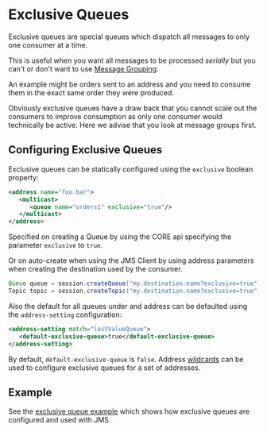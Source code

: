 # Exclusive Queues

Exclusive queues are special queues which dispatch all messages to only one 
consumer at a time.

This is useful when you want all messages to be processed _serially_ but you
can't or don't want to use [Message Grouping](message-grouping.md).

An example might be orders sent to an address and you need to consume them 
in the exact same order they were produced.

Obviously exclusive queues have a draw back that you cannot scale out the 
consumers to improve consumption as only one consumer would technically be active. 
Here we advise that you look at message groups first.

## Configuring Exclusive Queues

Exclusive queues can be statically configured using the `exclusive` boolean 
property:

```xml
<address name="foo.bar">
   <multicast>
      <queue name="orders1" exclusive="true"/>
   </multicast>
</address>
```

Specified on creating a Queue by using the CORE api specifying the parameter 
`exclusive` to `true`. 

Or on auto-create when using the JMS Client by using address parameters when 
creating the destination used by the consumer.

```java
Queue queue = session.createQueue("my.destination.name?exclusive=true");
Topic topic = session.createTopic("my.destination.name?exclusive=true");
```

Also the default for all queues under and address can be defaulted using the 
`address-setting` configuration:

```xml
<address-setting match="lastValueQueue">
   <default-exclusive-queue>true</default-exclusive-queue>
</address-setting>
```

By default, `default-exclusive-queue` is `false`. Address 
[wildcards](wildcard-syntax.md) can be used to configure exclusive queues for a 
set of addresses.


## Example

See the [exclusive queue example](examples.md#exclusive) which shows how 
exclusive queues are configured and used with JMS.
